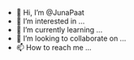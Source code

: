 - 👋 Hi, I’m @JunaPaat
- 👀 I’m interested in ...
- 🌱 I’m currently learning ...
- 💞️ I’m looking to collaborate on ...
- 📫 How to reach me ...

<!---
JunaPaat/JunaPaat is a ✨ special ✨ repository because its `README.md` (this file) appears on your GitHub profile.
You can click the Preview link to take a look at your changes.
--->
